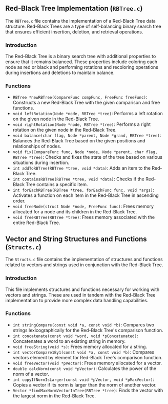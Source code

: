## Red-Black Tree Implementation (`RBTree.c`)

The `RBTree.c` file contains the implementation of a Red-Black Tree data structure. Red-Black Trees are a type of self-balancing binary search tree that ensures efficient insertion, deletion, and retrieval operations.

### Introduction

The Red-Black Tree is a binary search tree with additional properties to ensure that it remains balanced. These properties include coloring each node as red or black and performing rotations and recoloring operations during insertions and deletions to maintain balance.

### Functions

- `RBTree *newRBTree(CompareFunc compFunc, FreeFunc freeFunc)`: Constructs a new Red-Black Tree with the given comparison and free functions.
- `void leftRotation(Node *node, RBTree *tree)`: Performs a left rotation on the given node in the Red-Black Tree.
- `void rightRotation(Node *node, RBTree *tree)`: Performs a right rotation on the given node in the Red-Black Tree.
- `void balance(char flag, Node *parent, Node *grand, RBTree *tree)`: Balances the Red-Black Tree based on the given positions and relationships of nodes.
- `void fix(CompareFunc func, Node *node, Node *parent, char flag, RBTree *tree)`: Checks and fixes the state of the tree based on various situations during insertion.
- `int addToRBTree(RBTree *tree, void *data)`: Adds an item to the Red-Black Tree.
- `int containsRBTree(RBTree *tree, void *data)`: Checks if the Red-Black Tree contains a specific item.
- `int forEachRBTree(RBTree *tree, forEachFunc func, void *args)`: Activates a function on each item in the Red-Black Tree in ascending order.
- `void freeNode(struct Node *node, FreeFunc func)`: Frees memory allocated for a node and its children in the Red-Black Tree.
- `void freeRBTree(RBTree *tree)`: Frees memory associated with the entire Red-Black Tree.

## Vector and String Structures and Functions (`Structs.c`)

The `Structs.c` file contains the implementation of structures and functions related to vectors and strings used in conjunction with the Red-Black Tree.

### Introduction

This file implements structures and functions necessary for working with vectors and strings. These are used in tandem with the Red-Black Tree implementation to provide more complex data handling capabilities.

### Functions

- `int stringCompare(const void *a, const void *b)`: Compares two strings lexicographically for the Red-Black Tree's comparison function.
- `int concatenate(const void *word, void *pConcatenated)`: Concatenates a word to an existing string in memory.
- `void freeString(void *s)`: Frees memory allocated for a string.
- `int vectorCompare1By1(const void *a, const void *b)`: Compares vectors element by element for Red-Black Tree's comparison function.
- `void freeVector(void *pVector)`: Frees memory allocated for a vector.
- `double calcNorm(const void *pVector)`: Calculates the power of the norm of a vector.
- `int copyIfNormIsLarger(const void *pVector, void *pMaxVector)`: Copies a vector if its norm is larger than the norm of another vector.
- `Vector *findMaxNormVectorInTree(RBTree *tree)`: Finds the vector with the largest norm in the Red-Black Tree.
